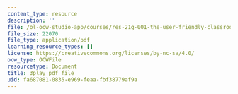```yaml
---
content_type: resource
description: ''
file: /ol-ocw-studio-app/courses/res-21g-001-the-user-friendly-classroom-fall-2020/fa6870810835e969feaafbf38779af9a_uPsMwJ116lQ.pdf
file_size: 22070
file_type: application/pdf
learning_resource_types: []
license: https://creativecommons.org/licenses/by-nc-sa/4.0/
ocw_type: OCWFile
resourcetype: Document
title: 3play pdf file
uid: fa687081-0835-e969-feaa-fbf38779af9a
---
```

